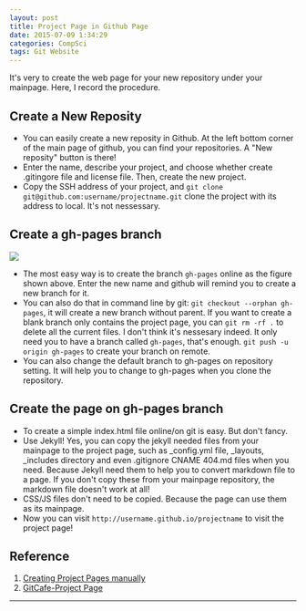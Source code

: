 ```yaml
---
layout: post
title: Project Page in Github Page
date: 2015-07-09 1:34:29
categories: CompSci
tags: Git Website
---
```


It's very to create the web page for your new repository under your mainpage. Here, I record the procedure.

## Create a New Reposity

- You can easily create a new reposity in Github. At the left bottom corner of the main page of github, you can find your repositories. A "New reposity" button is there!
- Enter the name, describe your project, and choose whether create .gitingore file and license file. Then, create the new project.
- Copy the SSH address of your project, and `git clone git@github.com:username/projectname.git` clone the project with its address to local. It's not nessessary.

## Create a gh-pages branch
![](https://pages.github.com/images/create-branch@2x.png)

- The most easy way is to create the branch `gh-pages` online as the figure shown above. Enter the new name and github will remind you to create a new branch for it.
- You can also do that in command line by git: `git checkout --orphan gh-pages`, it will create a new branch without parent. If you want to create a blank branch only contains the project page, you can `git rm -rf .` to delete all the current files. I don't think it's nessesary indeed. It only need you to have a branch called `gh-pages`, that's enough. `git push -u origin gh-pages` to create your branch on remote.
- You can also change the default branch to gh-pages on repository setting. It will help you to change to gh-pages when you clone the repository.

## Create the page on gh-pages branch

- To create a simple index.html file online/on git is easy. But don't fancy.
- Use Jekyll! Yes, you can copy the jekyll needed files from your mainpage to the project page, such as _config.yml file, _layouts, _includes directory and even .gitignore CNAME 404.md files when you need. Because Jekyll need them to help you to convert markdown file to a page. If you don't copy these from your mainpage repository, the markdown file doesn't work at all!
- CSS/JS files don't need to be copied. Because the page can use them as its mainpage.
- Now you can visit `http://username.github.io/projectname` to visit the project page!

## Reference
1. [Creating Project Pages manually](https://help.github.com/articles/creating-project-pages-manually/)
2. [GitCafe-Project Page](https://help.gitcafe.com/manuals/help/pages-services#为项目创建-pages-服务)

---
